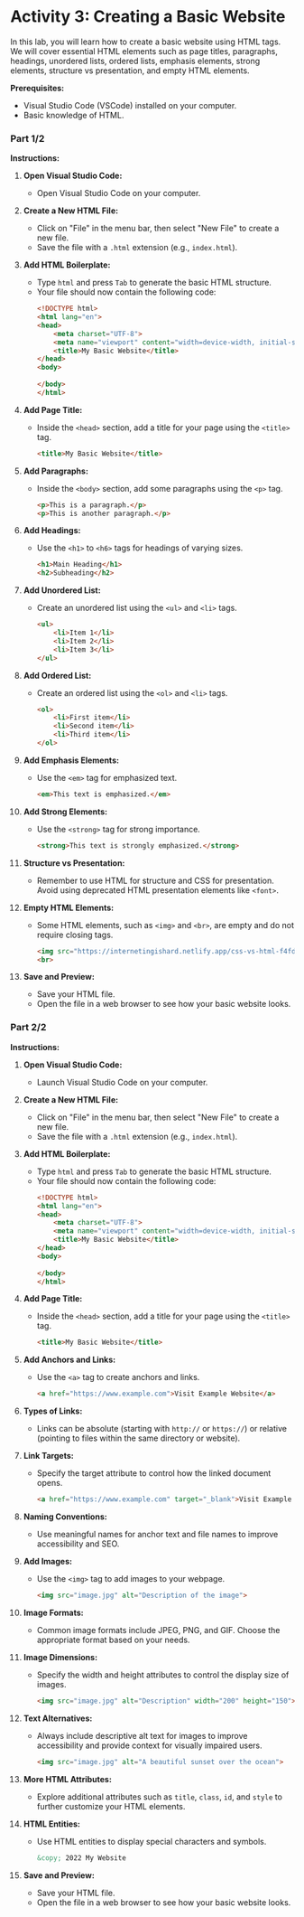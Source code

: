# Activity 3: Creating a Basic Website

In this lab, you will learn how to create a basic website using HTML tags. We will cover essential HTML elements such as page titles, paragraphs, headings, unordered lists, ordered lists, emphasis elements, strong elements, structure vs presentation, and empty HTML elements.

**Prerequisites:**
- Visual Studio Code (VSCode) installed on your computer.
- Basic knowledge of HTML.

### Part 1/2

**Instructions:**

1. **Open Visual Studio Code:**
   - Open Visual Studio Code on your computer.

2. **Create a New HTML File:**
   - Click on "File" in the menu bar, then select "New File" to create a new file.
   - Save the file with a `.html` extension (e.g., `index.html`).

3. **Add HTML Boilerplate:**
   - Type `html` and press `Tab` to generate the basic HTML structure.
   - Your file should now contain the following code:
     ```html
     <!DOCTYPE html>
     <html lang="en">
     <head>
         <meta charset="UTF-8">
         <meta name="viewport" content="width=device-width, initial-scale=1.0">
         <title>My Basic Website</title>
     </head>
     <body>
         
     </body>
     </html>
     ```

4. **Add Page Title:**
   - Inside the `<head>` section, add a title for your page using the `<title>` tag.
     ```html
     <title>My Basic Website</title>
     ```

5. **Add Paragraphs:**
   - Inside the `<body>` section, add some paragraphs using the `<p>` tag.
     ```html
     <p>This is a paragraph.</p>
     <p>This is another paragraph.</p>
     ```

6. **Add Headings:**
   - Use the `<h1>` to `<h6>` tags for headings of varying sizes.
     ```html
     <h1>Main Heading</h1>
     <h2>Subheading</h2>
     ```

7. **Add Unordered List:**
   - Create an unordered list using the `<ul>` and `<li>` tags.
     ```html
     <ul>
         <li>Item 1</li>
         <li>Item 2</li>
         <li>Item 3</li>
     </ul>
     ```

8. **Add Ordered List:**
   - Create an ordered list using the `<ol>` and `<li>` tags.
     ```html
     <ol>
         <li>First item</li>
         <li>Second item</li>
         <li>Third item</li>
     </ol>
     ```

9. **Add Emphasis Elements:**
   - Use the `<em>` tag for emphasized text.
     ```html
     <em>This text is emphasized.</em>
     ```

10. **Add Strong Elements:**
    - Use the `<strong>` tag for strong importance.
      ```html
      <strong>This text is strongly emphasized.</strong>
      ```

11. **Structure vs Presentation:**
    - Remember to use HTML for structure and CSS for presentation. Avoid using deprecated HTML presentation elements like `<font>`.

12. **Empty HTML Elements:**
    - Some HTML elements, such as `<img>` and `<br>`, are empty and do not require closing tags.
      ```html
      <img src="https://internetingishard.netlify.app/css-vs-html-f4fdfa.0a26cc8e.png" alt="Description">
      <br>
      ```

13. **Save and Preview:**
    - Save your HTML file.
    - Open the file in a web browser to see how your basic website looks.

### Part 2/2

**Instructions:**

1. **Open Visual Studio Code:**
   - Launch Visual Studio Code on your computer.

2. **Create a New HTML File:**
   - Click on "File" in the menu bar, then select "New File" to create a new file.
   - Save the file with a `.html` extension (e.g., `index.html`).

3. **Add HTML Boilerplate:**
   - Type `html` and press `Tab` to generate the basic HTML structure.
   - Your file should now contain the following code:
     ```html
     <!DOCTYPE html>
     <html lang="en">
     <head>
         <meta charset="UTF-8">
         <meta name="viewport" content="width=device-width, initial-scale=1.0">
         <title>My Basic Website</title>
     </head>
     <body>
         
     </body>
     </html>
     ```

4. **Add Page Title:**
   - Inside the `<head>` section, add a title for your page using the `<title>` tag.
     ```html
     <title>My Basic Website</title>
     ```

5. **Add Anchors and Links:**
   - Use the `<a>` tag to create anchors and links.
     ```html
     <a href="https://www.example.com">Visit Example Website</a>
     ```

6. **Types of Links:**
   - Links can be absolute (starting with `http://` or `https://`) or relative (pointing to files within the same directory or website).

7. **Link Targets:**
   - Specify the target attribute to control how the linked document opens.
     ```html
     <a href="https://www.example.com" target="_blank">Visit Example Website (opens in a new tab)</a>
     ```

8. **Naming Conventions:**
   - Use meaningful names for anchor text and file names to improve accessibility and SEO.

9. **Add Images:**
   - Use the `<img>` tag to add images to your webpage.
     ```html
     <img src="image.jpg" alt="Description of the image">
     ```

10. **Image Formats:**
    - Common image formats include JPEG, PNG, and GIF. Choose the appropriate format based on your needs.

11. **Image Dimensions:**
    - Specify the width and height attributes to control the display size of images.
      ```html
      <img src="image.jpg" alt="Description" width="200" height="150">
      ```

12. **Text Alternatives:**
    - Always include descriptive alt text for images to improve accessibility and provide context for visually impaired users.
      ```html
      <img src="image.jpg" alt="A beautiful sunset over the ocean">
      ```

13. **More HTML Attributes:**
    - Explore additional attributes such as `title`, `class`, `id`, and `style` to further customize your HTML elements.

14. **HTML Entities:**
    - Use HTML entities to display special characters and symbols.
      ```html
      &copy; 2022 My Website
      ```

15. **Save and Preview:**
    - Save your HTML file.
    - Open the file in a web browser to see how your basic website looks.

